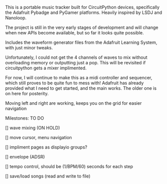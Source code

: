 This is a portable music tracker built for CircuitPython devices, specifically the Adafruit Pybadge and PyGamer platforms. Heavily inspired by LSDJ and Nanoloop.

The project is still in the very early stages of development and will change when new APIs become available, but so far it looks quite possible.

Includes the waveform generator files from the Adafruit Learning System, with just minor tweaks.

Unfortunately, I could not get the 4 channels of waves to mix without overloading memory or outputting just a pop. This will be revisited if circuitpython gets a mixer implimented.

For now, I will continue to make this as a midi controller and sequencer, which still proves to be quite fun to mess with! Adafruit has already provided what I need to get started, and the main works. The older one is on here for posterity.

Moving left and right are working, keeps you on the grid for easier navigation

Milestones:
TO DO

[] wave mixing (ON HOLD)

[] move cursor, menu navigation 

[] impliment pages as displayio groups?

[] envelope (ADSR)

[] tempo control, should be (1/BPM/60) seconds for each step 

[] save/load songs (read and write to file)

